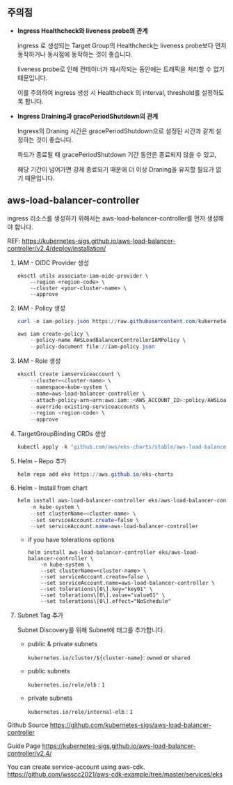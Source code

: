
## 주의점

- **Ingress Healthcheck와 liveness probe의 관계**

    ingress 로 생성되는 Target Group의 Healthcheck는 liveness probe보다 먼저 동작하거나 동시점에 동작하는 것이 좋습니다.

    liveness probe로 인해 컨테이너가 재시작되는 동안에는 트래픽을 처리할 수 없기 때문입니다.

    이를 주의하여 ingress 생성 시 Healthcheck 의 interval, threshold를 설정하도록 합니다.

- **Ingress Draining과 gracePeriodShutdown의 관계**

    Ingress의 Draning 시간은 gracePeriodShutdown으로 설정된 시간과 같게 설정하는 것이 좋습니다.

    파드가 종료될 때 gracePeriodShutdown 기간 동안은 종료되지 않을 수 있고, 

    해당 기간이 넘어가면 강제 종료되기 때문에 더 이상 Draning을 유지할 필요가 없기 때문입니다.

## aws-load-balancer-controller

ingress 리소스를 생성하기 위해서는 aws-load-balancer-controller를 먼저 생성해야 합니다.

REF: https://kubernetes-sigs.github.io/aws-load-balancer-controller/v2.4/deploy/installation/

1. IAM - OIDC Provider 생성

    ```
    eksctl utils associate-iam-oidc-provider \
        --region <region-code> \
        --cluster <your-cluster-name> \
        --approve
    ```

2. IAM - Policy 생성

    ```powershell
    curl -o iam-policy.json https://raw.githubusercontent.com/kubernetes-sigs/aws-load-balancer-controller/v2.4.1/docs/install/iam_policy.json
    ```
    ```powershell
    aws iam create-policy \
        --policy-name AWSLoadBalancerControllerIAMPolicy \
        --policy-document file://iam-policy.json
    ```

3. IAM - Role 생성

    ```powershell
    eksctl create iamserviceaccount \
        --cluster=<cluster-name> \
        --namespace=kube-system \
        --name=aws-load-balancer-controller \
        --attach-policy-arn=arn:aws:iam::<AWS_ACCOUNT_ID>:policy/AWSLoadBalancerControllerIAMPolicy \
        --override-existing-serviceaccounts \
        --region <region-code> \
        --approve
    ```

4. TargetGroupBinding CRDs 생성

    ```powershell
    kubectl apply -k "github.com/aws/eks-charts/stable/aws-load-balancer-controller//crds?ref=master"
    ```

5. Helm - Repo 추가

    ```powershell
    helm repo add eks https://aws.github.io/eks-charts
    ```

6. Helm - Install from chart

    ```powershell
    helm install aws-load-balancer-controller eks/aws-load-balancer-controller \
        -n kube-system \
        --set clusterName=<cluster-name> \
        --set serviceAccount.create=false \
        --set serviceAccount.name=aws-load-balancer-controller
    ```

    - if you have tolerations options
    
        ```
        helm install aws-load-balancer-controller eks/aws-load-balancer-controller \
            -n kube-system \
            --set clusterName=<cluster-name> \
            --set serviceAccount.create=false \
            --set serviceAccount.name=aws-load-balancer-controller \
            --set tolerations\[0\].key="key01" \
            --set tolerations\[0\].value="value01" \
            --set tolerations\[0\].effect="NoSchedule"
        ```

7. Subnet Tag 추가

    Subnet Discovery를 위해 Subnet에 태그를 추가합니다.

    - public & private subnets

        `kubernetes.io/cluster/${cluster-name}`: `owned` or `shared`

    - public subnets

        `kubernetes.io/role/elb` : `1`

    - private subnets

        `kubernetes.io/role/internal-elb` : `1`



Github Source
https://github.com/kubernetes-sigs/aws-load-balancer-controller

Guide Page
https://kubernetes-sigs.github.io/aws-load-balancer-controller/v2.4/

You can create service-account using aws-cdk.
https://github.com/wsscc2021/aws-cdk-example/tree/master/services/eks